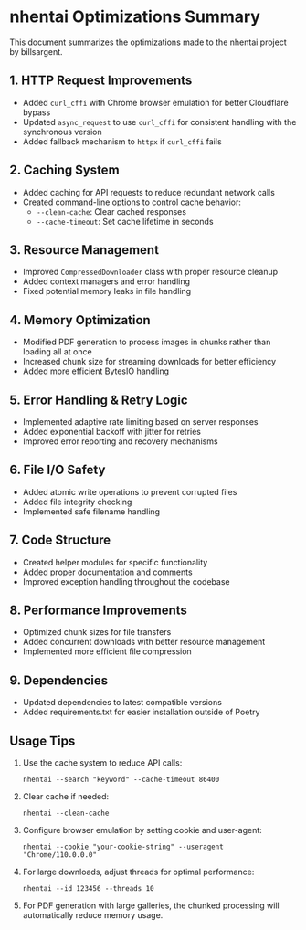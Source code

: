 # nhentai Optimizations Summary

This document summarizes the optimizations made to the nhentai project by billsargent.

## 1. HTTP Request Improvements

- Added `curl_cffi` with Chrome browser emulation for better Cloudflare bypass
- Updated `async_request` to use `curl_cffi` for consistent handling with the synchronous version
- Added fallback mechanism to `httpx` if `curl_cffi` fails

## 2. Caching System

- Added caching for API requests to reduce redundant network calls
- Created command-line options to control cache behavior:
  - `--clean-cache`: Clear cached responses
  - `--cache-timeout`: Set cache lifetime in seconds

## 3. Resource Management

- Improved `CompressedDownloader` class with proper resource cleanup
- Added context managers and error handling
- Fixed potential memory leaks in file handling

## 4. Memory Optimization

- Modified PDF generation to process images in chunks rather than loading all at once
- Increased chunk size for streaming downloads for better efficiency
- Added more efficient BytesIO handling

## 5. Error Handling & Retry Logic

- Implemented adaptive rate limiting based on server responses
- Added exponential backoff with jitter for retries
- Improved error reporting and recovery mechanisms

## 6. File I/O Safety

- Added atomic write operations to prevent corrupted files
- Added file integrity checking
- Implemented safe filename handling

## 7. Code Structure

- Created helper modules for specific functionality
- Added proper documentation and comments
- Improved exception handling throughout the codebase

## 8. Performance Improvements

- Optimized chunk sizes for file transfers
- Added concurrent downloads with better resource management
- Implemented more efficient file compression

## 9. Dependencies

- Updated dependencies to latest compatible versions
- Added requirements.txt for easier installation outside of Poetry

## Usage Tips

1. Use the cache system to reduce API calls:
   ```
   nhentai --search "keyword" --cache-timeout 86400
   ```

2. Clear cache if needed:
   ```
   nhentai --clean-cache
   ```

3. Configure browser emulation by setting cookie and user-agent:
   ```
   nhentai --cookie "your-cookie-string" --useragent "Chrome/110.0.0.0"
   ```

4. For large downloads, adjust threads for optimal performance:
   ```
   nhentai --id 123456 --threads 10
   ```

5. For PDF generation with large galleries, the chunked processing will automatically reduce memory usage.
